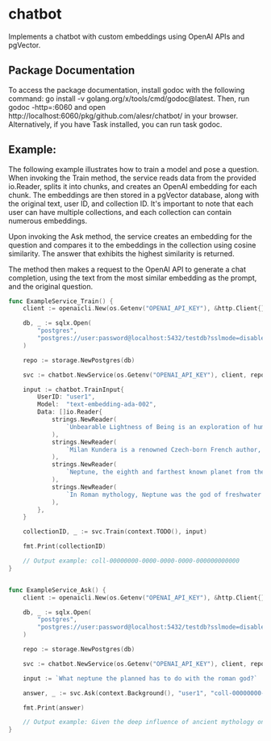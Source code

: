 # chatbot
Implements a chatbot with custom embeddings using OpenAI APIs and pgVector.

## Package Documentation

To access the package documentation, install godoc with the following command: go install -v golang.org/x/tools/cmd/godoc@latest. Then, run godoc -http=:6060 and open http://localhost:6060/pkg/github.com/alesr/chatbot/ in your browser. Alternatively, if you have Task installed, you can run task godoc.

## Example:

The following example illustrates how to train a model and pose a question. When invoking the Train method, the service reads data from the provided io.Reader, splits it into chunks, and creates an OpenAI embedding for each chunk. The embeddings are then stored in a pgVector database, along with the original text, user ID, and collection ID. It's important to note that each user can have multiple collections, and each collection can contain numerous embeddings.

Upon invoking the Ask method, the service creates an embedding for the question and compares it to the embeddings in the collection using cosine similarity. The answer that exhibits the highest similarity is returned.

The method then makes a request to the OpenAI API to generate a chat completion, using the text from the most similar embedding as the prompt, and the original question.

```go
func ExampleService_Train() {
	client := openaicli.New(os.Getenv("OPENAI_API_KEY"), &http.Client{})

	db, _ := sqlx.Open(
		"postgres",
		"postgres://user:password@localhost:5432/testdb?sslmode=disable",
	)

	repo := storage.NewPostgres(db)

	svc := chatbot.NewService(os.Getenv("OPENAI_API_KEY"), client, repo)

	input := chatbot.TrainInput{
		UserID: "user1",
		Model:  "text-embedding-ada-002",
		Data: []io.Reader{
			strings.NewReader(
				`Unbearable Lightness of Being is an exploration of human life in its intricacies and contradictions. A poignant excerpt reads, "Human life occurs only once, and the reason we cannot determine which of our decisions are good and which are bad is that in a given situation we can make only one decision; we are not granted a second, third, or fourth life for comparison." It beautifully captures the essence of the book's exploration of existence, love, and choices.`,
			),
			strings.NewReader(
				`Milan Kundera is a renowned Czech-born French author, known for his profound and philosophical narratives. His works often blend elements of history, politics, and existentialism. Kundera's most famous novel, "The Unbearable Lightness of Being," is celebrated for its introspective exploration of love and fate, reflecting his unique style of merging philosophy with fiction. He is esteemed for his insightful contributions to 20th-century literature.`,
			),
			strings.NewReader(
				`Neptune, the eighth and farthest known planet from the Sun in our solar system, is known for its striking blue color, attributed to its atmosphere composed of hydrogen, helium, and methane. This gas giant, discovered in 1846, has a strong magnetic field, extreme weather conditions with the fastest wind speeds in the solar system, and a total of 14 known moons. The largest, Triton, is the only large moon in the solar system that orbits in the opposite direction of its planet's rotation, a retrograde orbit.`,
			),
			strings.NewReader(
				`In Roman mythology, Neptune was the god of freshwater and the sea, a counterpart to the Greek god Poseidon. Known for his powerful and volatile nature, he ruled all bodies of water and was often depicted holding a trident. Neptune was also one of the chief gods and was considered the brother of Jupiter and Pluto. The Romans held a festival, Neptunalia, in his honor, which was marked by games and water-based festivities. It's fascinating to note the parallels between the turbulent and mysterious nature of the planet and its namesake god.`,
			),
		},
	}

	collectionID, _ := svc.Train(context.TODO(), input)

	fmt.Print(collectionID)

	// Output example: coll-00000000-0000-0000-0000-000000000000
}


func ExampleService_Ask() {
	client := openaicli.New(os.Getenv("OPENAI_API_KEY"), &http.Client{})

	db, _ := sqlx.Open(
		"postgres",
		"postgres://user:password@localhost:5432/testdb?sslmode=disable",
	)

	repo := storage.NewPostgres(db)

	svc := chatbot.NewService(os.Getenv("OPENAI_API_KEY"), client, repo)

	input := `What neptune the planned has to do with the roman god?`

	answer, _ := svc.Ask(context.Background(), "user1", "coll-00000000-0000-0000-0000-000000000000", input)

	fmt.Print(answer)

	// Output example: Given the deep influence of ancient mythology on naming celestial bodies, the planet was named after the Roman god of the sea, Neptune, who held a similar role to the Greek god Poseidon. The Roman god was associated with the sea, freshwater, and other bodies of water, symbolizing both their tranquil and tempestuous aspects. The name Neptune was chosen to capture the mysterious and powerful nature of the planet, which lies so distant in the outer reaches of our solar system.
}
```
